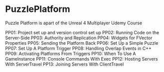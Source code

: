 # PuzzlePlatform
Puzzle Platform is apart of the Unreal 4 Multiplayer Udemy Course

PP01: Project set up and version control set up
PP02: Running Code on the Server-Side
PP03: Authority and Replication
PP04: Widgets for FVector Properties
PP05: Sending the Platform Back
PP06: Set Up a Simple Puzzle
PP07: Set Up A Platform Trigger
PP08: Handling Overlap Events in C++
PP09: Activating Platforms From Triggers
PP10: When To Use A GameInstance
PP11: Console Commands With Exec
PP12: Hosting Servers With ServerTravel
PP13: Joining Servers With ClientTravel
